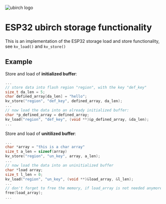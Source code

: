 ![ubirch logo]()

# ESP32 ubirch storage functionality

This is an implementation of the ESP32 storage load and store functionality,
see `kv_load()` and `kv_store()`

## Example

Store and load of **initialized buffer**:

```c
...
// store data into flash region "region", with the key "def_key"
size_t da_len = 5;
char defined_array[da_len] = "hello";
kv_store("region", "def_key", defined_array, da_len);
...
// now load the data into an already initialized buffer:
char *p_defined_array = defined_array;
kv_load("region", "def_key", (void **)&p_defined_array, &da_len);
...
```

Store and load of **unitilized buffer**:

```c
...
char *array = "this is a char array"
size_t a_len = sizeof(array)
kv_store("region", "un_key", array, a_len);
...
// now load the data into an uninitialized buffer
char *load array;
size_t l_len = 0;
kv_load("region", "un_key", (void **)&load_array, &l_len);
...
// don't forget to free the memory, if load_array is not needed anymore
free(load_array);
...
```
